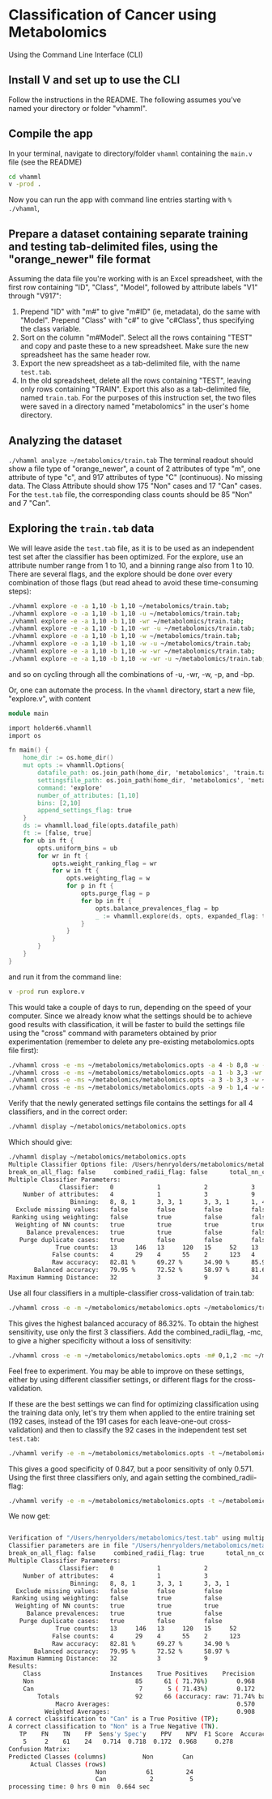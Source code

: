 # Classification of Cancer using Metabolomics
Using the Command Line Interface (CLI)

## Install V and set up to use the CLI
Follow the instructions in the README. The following assumes you've named your directory or folder "vhamml".

## Compile the app
In your terminal, navigate to directory/folder `vhamml` containing the `main.v` file
(see the README)
```sh
cd vhamml
v -prod .
```
Now you can run the app with command line entries starting with `% ./vhamml`, 

## Prepare a dataset containing separate training and testing tab-delimited files, using the "orange_newer" file format
Assuming the data file you're working with is an Excel spreadsheet, with the first row containing "ID", "Class", "Model", followed by attribute labels "V1" through "V917":
1. Prepend "ID" with "m#" to give "m#ID" (ie, metadata), do the same with "Model". Prepend "Class" with "c#" to give "c#Class", thus specifying the class variable.
2. Sort on the column "m#Model". Select all the rows containing "TEST" and copy and paste these to a new spreadsheet. Make sure the new spreadsheet has the same header row.
3. Export the new spreadsheet as a tab-delimited file, with the name `test.tab`.
4. In the old spreadsheet, delete all the rows containing "TEST", leaving only rows containing "TRAIN". Export this also as a tab-delimited file, named `train.tab`.
For the purposes of this instruction set, the two files were saved in a directory named "metabolomics" in the user's home directory.

## Analyzing the dataset
`./vhamml analyze ~/metabolomics/train.tab`
The terminal readout should show a file type of "orange_newer", a count of 2 attributes of type "m", one attribute of type "c", and 917 attributes of type "C" (continuous). No missing data. The Class Attribute should show 175 "Non" cases and 17 "Can" cases.
For the `test.tab` file, the corresponding class counts should be 85 "Non" and 7 "Can".

## Exploring the `train.tab` data
We will leave aside the `test.tab` file, as it is to be used as an independent test set after the classifier has been optimized.
For the explore, use an attribute number range from 1 to 10, and a binning range also from 1 to 10. There are several flags, and the explore should be done over every combination of those flags (but read ahead to avoid these time-consuming steps):
```sh
./vhamml explore -e -a 1,10 -b 1,10 ~/metabolomics/train.tab;
./vhamml explore -e -a 1,10 -b 1,10 -u ~/metabolomics/train.tab;
./vhamml explore -e -a 1,10 -b 1,10 -wr ~/metabolomics/train.tab;
./vhamml explore -e -a 1,10 -b 1,10 -wr -u ~/metabolomics/train.tab;
./vhamml explore -e -a 1,10 -b 1,10 -w ~/metabolomics/train.tab;
./vhamml explore -e -a 1,10 -b 1,10 -w -u ~/metabolomics/train.tab;
./vhamml explore -e -a 1,10 -b 1,10 -w -wr ~/metabolomics/train.tab;
./vhamml explore -e -a 1,10 -b 1,10 -w -wr -u ~/metabolomics/train.tab;
```
and so on cycling through all the combinations of -u, -wr, -w, -p, and -bp.

Or, one can automate the process. In the `vhamml` directory, start a new file, "explore.v", with content
```v
module main

import holder66.vhammll
import os

fn main() {
	home_dir := os.home_dir()
	mut opts := vhammll.Options{
		datafile_path: os.join_path(home_dir, 'metabolomics', 'train.tab')
		settingsfile_path: os.join_path(home_dir, 'metabolomics', 'metabolomics.opts')
		command: 'explore'
		number_of_attributes: [1,10]
		bins: [2,10]
		append_settings_flag: true
	}
	ds := vhammll.load_file(opts.datafile_path)
	ft := [false, true]
	for ub in ft {
		opts.uniform_bins = ub
		for wr in ft {
			opts.weight_ranking_flag = wr
			for w in ft {
				opts.weighting_flag = w
				for p in ft {
					opts.purge_flag = p
					for bp in ft {
						opts.balance_prevalences_flag = bp
						_ := vhammll.explore(ds, opts, expanded_flag: true)
					}
				}
			}
		}
	}
}
```
and run it from the command line:
```sh
v -prod run explore.v
```
This would take a couple of days to run, depending on the speed of your computer. Since we already know what the settings should be to achieve good results with classification, it will be faster to build the settings file using the "cross" command with parameters obtained by prior experimentation (remember to delete any pre-existing metabolomics.opts file first):
```sh
./vhamml cross -e -ms ~/metabolomics/metabolomics.opts -a 4 -b 8,8 -w -bp -p ~/metabolomics/train.tab;
./vhamml cross -e -ms ~/metabolomics/metabolomics.opts -a 1 -b 3,3 -wr -w -bp ~/metabolomics/train.tab;
./vhamml cross -e -ms ~/metabolomics/metabolomics.opts -a 3 -b 3,3 -w ~/metabolomics/train.tab;
./vhamml cross -e -ms ~/metabolomics/metabolomics.opts -a 9 -b 1,4 -w ~/metabolomics/train.tab
```
Verify that the newly generated settings file contains the settings for all 4 classifiers, and in the correct order:
```sh
./vhamml display ~/metabolomics/metabolomics.opts
```
Which should give:
```sh
./vhamml display ~/metabolomics/metabolomics.opts 
Multiple Classifier Options file: /Users/henryolders/metabolomics/metabolomics.opts
break_on_all_flag: false     combined_radii_flag: false      total_nn_counts_flag: false     class_missing_purge_flag: false
Multiple Classifier Parameters:
              Classifier:   0            1            2            3            
    Number of attributes:   4            1            3            9            
                 Binning:   8, 8, 1      3, 3, 1      3, 3, 1      1, 4, 1      
  Exclude missing values:   false        false        false        false        
 Ranking using weighting:   false        true         false        false        
  Weighting of NN counts:   true         true         true         true         
     Balance prevalences:   true         true         false        false        
   Purge duplicate cases:   true         false        false        false        
             True counts:   13     146   13     120   15     52    13     152   
            False counts:   4      29    4      55    2      123   4      23    
            Raw accuracy:   82.81 %      69.27 %      34.90 %      85.94 %      
       Balanced accuracy:   79.95 %      72.52 %      58.97 %      81.66 %      
Maximum Hamming Distance:   32           3            9            34           
```
Use all four classifiers in a multiple-classifier cross-validation of train.tab:
```sh
./vhamml cross -e -m ~/metabolomics/metabolomics.opts ~/metabolomics/train.tab
```
This gives the highest balanced accuracy of 86.32%.
To obtain the highest sensitivity, use only the first 3 classifiers. Add the combined_radii_flag, -mc, to give a higher specificity without a loss of sensitivity:
```sh
./vhamml cross -e -m ~/metabolomics/metabolomics.opts -m# 0,1,2 -mc ~/metabolomics/train.tab
```
Feel free to experiment. You may be able to improve on these settings, either by using different classifier settings, or different flags for the cross-validation.

If these are the best settings we can find for optimizing classification using the training data only, let's try them when applied to the entire training set (192 cases, instead of the 191 cases for each leave-one-out cross-validation) and then to classify the 92 cases in the independent test set `test.tab`:

```sh
./vhamml verify -e -m ~/metabolomics/metabolomics.opts -t ~/metabolomics/test.tab ~/metabolomics/train.tab
```
This gives a good specificity of 0.847, but a poor sensitivity of only 0.571.
Using the first three classifiers only, and again setting the combined_radii-flag:
```sh
./vhamml verify -e -m ~/metabolomics/metabolomics.opts -t ~/metabolomics/test.tab -m# 0,1,2 -mc ~/metabolomics/train.tab
```
We now get:
```sh

Verification of "/Users/henryolders/metabolomics/test.tab" using multiple classifiers from "/Users/henryolders/metabolomics/train.tab"
Classifier parameters are in file "/Users/henryolders/metabolomics/metabolomics.opts"
break_on_all_flag: false     combined_radii_flag: true      total_nn_counts_flag: false     class_missing_purge_flag: false
Multiple Classifier Parameters:
              Classifier:   0            1            2            
    Number of attributes:   4            1            3            
                 Binning:   8, 8, 1      3, 3, 1      3, 3, 1      
  Exclude missing values:   false        false        false        
 Ranking using weighting:   false        true         false        
  Weighting of NN counts:   true         true         true         
     Balance prevalences:   true         true         false        
   Purge duplicate cases:   true         false        false        
             True counts:   13     146   13     120   15     52    
            False counts:   4      29    4      55    2      123   
            Raw accuracy:   82.81 %      69.27 %      34.90 %      
       Balanced accuracy:   79.95 %      72.52 %      58.97 %      
Maximum Hamming Distance:   32           3            9            
Results:
    Class                   Instances    True Positives    Precision    Recall    F1 Score
    Non                            85      61 ( 71.76%)        0.968     0.718       0.824
    Can                             7       5 ( 71.43%)        0.172     0.714       0.278
        Totals                     92      66 (accuracy: raw: 71.74% balanced: 71.60%)
             Macro Averages:                                   0.570     0.716       0.551
          Weighted Averages:                                   0.908     0.717       0.783
A correct classification to "Can" is a True Positive (TP);
A correct classification to "Non" is a True Negative (TN).
   TP    FN    TN    FP  Sens'y Spec'y    PPV    NPV  F1 Score  Accuracy: Raw  Balanced
    5     2    61    24   0.714  0.718  0.172  0.968     0.278         71.74%    71.60%
Confusion Matrix:
Predicted Classes (columns)          Non        Can
      Actual Classes (rows)
                        Non           61         24
                        Can            2          5
processing time: 0 hrs 0 min  0.664 sec
```
